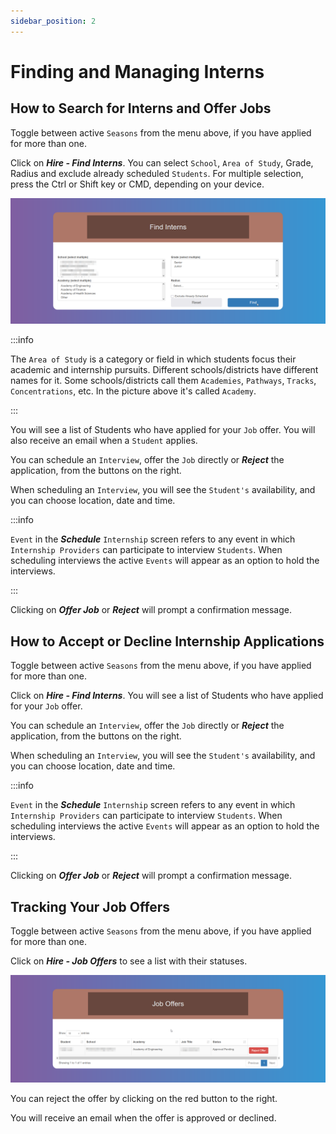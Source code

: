 ```yaml
---
sidebar_position: 2
---
```


# Finding and Managing Interns

## How to Search for Interns and Offer Jobs

Toggle between active `Seasons` from the menu above, if you have applied for more than one.

Click on **_Hire - Find Interns_**. You can select `School`, `Area of Study`, Grade, Radius and exclude already scheduled `Students`. For multiple selection, press the Ctrl or Shift key or CMD, depending on your device.

![Find Interns](images/find-interns.png)

:::info

The `Area of Study` is a category or field in which students focus their academic and internship pursuits. Different schools/districts have different names for it. Some schools/districts call them `Academies`, `Pathways`, `Tracks`, `Concentrations`, etc. In the picture above it's called `Academy`.

:::

You will see a list of Students who have applied for your `Job` offer. You will also receive an email when a `Student` applies.

You can schedule an `Interview`, offer the `Job` directly or **_Reject_** the application, from the buttons on the right.

When scheduling an `Interview`, you will see the `Student's` availability, and you can choose location, date and time.

:::info

`Event` in the **_Schedule_** `Internship` screen refers to any event in which `Internship Providers` can participate to interview `Students`. When scheduling interviews the active `Events` will appear as an option to hold the interviews.

:::

Clicking on **_Offer Job_** or **_Reject_** will prompt a confirmation message.

## How to Accept or Decline Internship Applications

Toggle between active `Seasons` from the menu above, if you have applied for more than one.

Click on **_Hire - Find Interns_**. You will see a list of Students who have applied for your `Job` offer.

You can schedule an `Interview`, offer the `Job` directly or **_Reject_** the application, from the buttons on the right.

When scheduling an `Interview`, you will see the `Student's` availability, and you can choose location, date and time.

:::info

`Event` in the **_Schedule_** `Internship` screen refers to any event in which `Internship Providers` can participate to interview `Students`. When scheduling interviews the active `Events` will appear as an option to hold the interviews.

:::

Clicking on **_Offer Job_** or **_Reject_** will prompt a confirmation message.

## Tracking Your Job Offers

Toggle between active `Seasons` from the menu above, if you have applied for more than one.

Click on **_Hire - Job Offers_** to see a list with their statuses.

![Job Offers](images/job-offers.png)

You can reject the offer by clicking on the red button to the right.

You will receive an email when the offer is approved or declined.